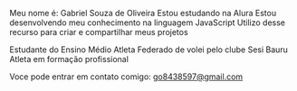 Meu nome é: Gabriel Souza de Oliveira
Estou estudando na Alura
Estou desenvolvendo meu conhecimento na linguagem JavaScript
Utilizo desse recurso para criar e compartilhar meus projetos

Estudante do Ensino Médio
Atleta Federado de volei pelo clube Sesi Bauru
Atleta em formação profissional


Voce pode entrar em contato comigo:
go8438597@gmail.com        
